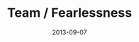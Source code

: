 ---
layout: message
category: message
series: "Go Forth"
title: "Team / Fearlessness"
date: 2013-09-07
audio-description: "Brian Tome talks about fearlessness in pursuit of new ventures."
audio: "http://www.crossroads.net/players/media/hq/go_forth_03.mp3"
audio-title: "Team/Fearlessness"
audio-duration: "43&#58;11"
program-description: "Program - WK3 Go Forth"
program: "http://www.crossroads.net/players/media/hq/09_07-08_13Program_LO.pdf"
program-title: "Team/Fearlessness"
video-description: "Brian Tome talks about fearlessness in pursuit of new ventures."
video-title: "Team/Fearlessness"
video: "https://s3.amazonaws.com/crossroadsvideomessages/go_forth_03.mp4"
---